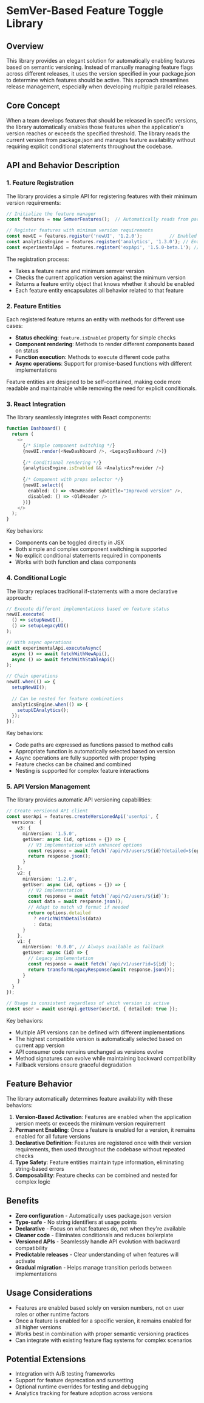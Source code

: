# SemVer-Based Feature Toggle Library

## Overview

This library provides an elegant solution for automatically enabling features based on semantic versioning. Instead of manually managing feature flags across different releases, it uses the version specified in your package.json to determine which features should be active. This approach streamlines release management, especially when developing multiple parallel releases.

## Core Concept

When a team develops features that should be released in specific versions, the library automatically enables those features when the application's version reaches or exceeds the specified threshold. The library reads the current version from package.json and manages feature availability without requiring explicit conditional statements throughout the codebase.

## API and Behavior Description

### 1. Feature Registration

The library provides a simple API for registering features with their minimum version requirements:

```typescript
// Initialize the feature manager
const features = new SemverFeatures();  // Automatically reads from package.json

// Register features with minimum version requirements
const newUI = features.register('newUI', '1.2.0');          // Enabled in v1.2.0+
const analyticsEngine = features.register('analytics', '1.3.0'); // Enabled in v1.3.0+
const experimentalApi = features.register('expApi', '1.5.0-beta.1'); // Enabled in v1.5.0-beta.1+
```

The registration process:
- Takes a feature name and minimum semver version
- Checks the current application version against the minimum version
- Returns a feature entity object that knows whether it should be enabled
- Each feature entity encapsulates all behavior related to that feature

### 2. Feature Entities

Each registered feature returns an entity with methods for different use cases:

- **Status checking**: `feature.isEnabled` property for simple checks
- **Component rendering**: Methods to render different components based on status
- **Function execution**: Methods to execute different code paths
- **Async operations**: Support for promise-based functions with different implementations

Feature entities are designed to be self-contained, making code more readable and maintainable while removing the need for explicit conditionals.

### 3. React Integration

The library seamlessly integrates with React components:

```typescript
function Dashboard() {
  return (
    <>
      {/* Simple component switching */}
      {newUI.render(<NewDashboard />, <LegacyDashboard />)}
      
      {/* Conditional rendering */}
      {analyticsEngine.isEnabled && <AnalyticsProvider />}
      
      {/* Component with props selector */}
      {newUI.select({
        enabled: () => <NewHeader subtitle="Improved version" />,
        disabled: () => <OldHeader />
      })}
    </>
  );
}
```

Key behaviors:
- Components can be toggled directly in JSX
- Both simple and complex component switching is supported
- No explicit conditional statements required in components
- Works with both function and class components

### 4. Conditional Logic

The library replaces traditional if-statements with a more declarative approach:

```typescript
// Execute different implementations based on feature status
newUI.execute(
  () => setupNewUI(),
  () => setupLegacyUI()
);

// With async operations
await experimentalApi.executeAsync(
  async () => await fetchWithNewApi(),
  async () => await fetchWithStableApi()
);

// Chain operations
newUI.when(() => {
  setupNewUI();
  
  // Can be nested for feature combinations
  analyticsEngine.when(() => {
    setupUIAnalytics();
  });
});
```

Key behaviors:
- Code paths are expressed as functions passed to method calls
- Appropriate function is automatically selected based on version
- Async operations are fully supported with proper typing
- Feature checks can be chained and combined
- Nesting is supported for complex feature interactions

### 5. API Version Management

The library provides automatic API versioning capabilities:

```typescript
// Create versioned API client
const userApi = features.createVersionedApi('userApi', {
  versions: {
    v3: {
      minVersion: '1.5.0',
      getUser: async (id, options = {}) => {
        // V3 implementation with enhanced options
        const response = await fetch(`/api/v3/users/${id}?detailed=${options.detailed}`);
        return response.json();
      }
    },
    v2: {
      minVersion: '1.2.0',
      getUser: async (id, options = {}) => {
        // V2 implementation
        const response = await fetch(`/api/v2/users/${id}`);
        const data = await response.json();
        // Adapt to match v3 format if needed
        return options.detailed 
          ? enrichWithDetails(data) 
          : data;
      }
    },
    v1: {
      minVersion: '0.0.0', // Always available as fallback
      getUser: async (id) => {
        // Legacy implementation
        const response = await fetch(`/api/v1/user?id=${id}`);
        return transformLegacyResponse(await response.json());
      }
    }
  }
});

// Usage is consistent regardless of which version is active
const user = await userApi.getUser(userId, { detailed: true });
```

Key behaviors:
- Multiple API versions can be defined with different implementations
- The highest compatible version is automatically selected based on current app version
- API consumer code remains unchanged as versions evolve
- Method signatures can evolve while maintaining backward compatibility
- Fallback versions ensure graceful degradation

## Feature Behavior

The library automatically determines feature availability with these behaviors:

1. **Version-Based Activation**: Features are enabled when the application version meets or exceeds the minimum version requirement
2. **Permanent Enabling**: Once a feature is enabled for a version, it remains enabled for all future versions
3. **Declarative Definition**: Features are registered once with their version requirements, then used throughout the codebase without repeated checks
4. **Type Safety**: Feature entities maintain type information, eliminating string-based errors
5. **Composability**: Feature checks can be combined and nested for complex logic

## Benefits

- **Zero configuration** - Automatically uses package.json version
- **Type-safe** - No string identifiers at usage points
- **Declarative** - Focus on what features do, not when they're available
- **Cleaner code** - Eliminates conditionals and reduces boilerplate
- **Versioned APIs** - Seamlessly handle API evolution with backward compatibility
- **Predictable releases** - Clear understanding of when features will activate
- **Gradual migration** - Helps manage transition periods between implementations

## Usage Considerations

- Features are enabled based solely on version numbers, not on user roles or other runtime factors
- Once a feature is enabled for a specific version, it remains enabled for all higher versions
- Works best in combination with proper semantic versioning practices
- Can integrate with existing feature flag systems for complex scenarios

## Potential Extensions

- Integration with A/B testing frameworks
- Support for feature deprecation and sunsetting
- Optional runtime overrides for testing and debugging
- Analytics tracking for feature adoption across versions 